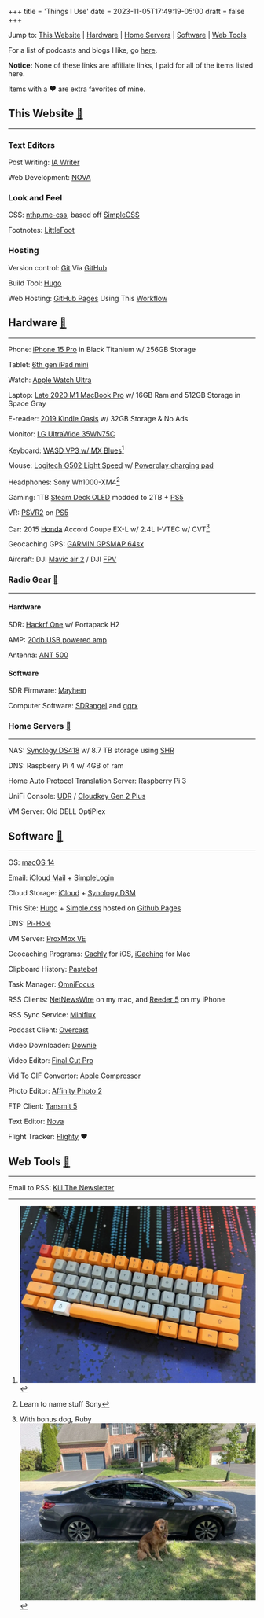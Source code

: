 +++
title = 'Things I Use'
date = 2023-11-05T17:49:19-05:00
draft = false
+++

Jump to: [This Website](#site) | [Hardware](#hardware) | [Home Servers](#servers) | [Software](#software) | [Web Tools](#webtools)

For a list of podcasts and blogs I like, go [here](/my-feeds).

<p class="notice"><b>Notice:</b> None of these links are affiliate links, I paid for all of the items listed here.</p>

<p class="notice">Items with a ❤️ are extra favorites of mine.</p>

<div id="site"/>
	
## This Website [🔗](#site)

---

### Text Editors

Post Writing: [IA Writer](https://ia.net/writer)

Web Development: [NOVA](https://nova.app)

### Look and Feel

CSS: [nthp.me-css](https://github.com/nathnp/nthp.me-css), based off [SimpleCSS](https://simplecss.org)

Footnotes: [LittleFoot](https://littlefoot.js.org)

### Hosting

Version control: [Git](https://git-scm.com) Via [GitHub](https://github.com)

Build Tool: [Hugo](https://gohugo.io)

Web Hosting: [GitHub Pages](https://pages.github.com/) Using This [Workflow](https://github.com/nathnp/Nathans-site/blob/main/.github/workflows/hugo.yml)


<div id="hardware" />

## Hardware [🔗](#hardware)

---

Phone: [iPhone 15 Pro](https://www.apple.com/iphone-15-pro/) in Black Titanium w/ 256GB Storage

Tablet: [6th gen iPad mini](https://support.apple.com/kb/SP850?locale=en_US)

Watch: [Apple Watch Ultra](https://support.apple.com/kb/SP879?locale=en_US)

Laptop: [Late 2020 M1 MacBook Pro](https://support.apple.com/kb/SP824?locale=en_US) w/ 16GB Ram and 512GB Storage in Space Gray

E-reader: [2019 Kindle Oasis](https://www.amazon.com/Kindle-Oasis-now-with-adjustable-warm-light/dp/B07GRSK3HC?pd_rd_w=KZl3v&content-id=amzn1.sym.928be83d-9abb-4025-bc6e-e0aed5aed3c9&pf_rd_p=928be83d-9abb-4025-bc6e-e0aed5aed3c9&pf_rd_r=6MDH10KD5AQAYP33BKMG&pd_rd_wg=XT6EB&pd_rd_r=9c237e62-55ed-4220-a06a-012653e728ea&pd_rd_i=B07GRSK3HC&psc=1&ref_=pd_basp_d_rpt_ba_s_1_t) w/ 32GB Storage & No Ads

Monitor: [LG UltraWide 35WN75C](https://www.lg.com/us/monitors/lg-35wn75c-b-ultrawide-monitor)

Keyboard: [WASD VP3 w/ MX Blues](https://www.wasdkeyboards.com/wasd-vp3-61-key-doubleshot-pbt-black-slate-mechanical-keyboard.html)[^1]

Mouse: [Logitech G502 Light Speed](https://www.logitechg.com/en-us/products/gaming-mice/g502-lightspeed-wireless-gaming-mouse.910-005565.html) w/ [Powerplay charging pad](https://www.logitechg.com/en-us/products/gaming-mouse-pads/powerplay-wireless-charging.943-000109.html)

Headphones: Sony Wh1000-XM4[^2]

Gaming: 1TB [Steam Deck OLED](https://www.steamdeck.com/en/oled) modded to 2TB + [PS5](https://www.playstation.com/en-us/ps5/)

VR: [PSVR2](https://www.playstation.com/en-us/ps-vr2/?smcid=pdc%3Aen-us%3Aaccessories%3Aprimary%20nav%3Amsg-hardware%3Aps-vr2) on [PS5](https://www.playstation.com/en-us/ps5/)

Car: 2015 [Honda](https://youtu.be/w9KYDQry2nQ) Accord Coupe EX-L w/ 2.4L I-VTEC w/ CVT[^3]

Geocaching GPS: [GARMIN GPSMAP 64sx](https://www.garmin.com/en-US/p/669284)

Aircraft: DJI [Mavic air 2](https://www.dji.com/mavic-air-2/specs) / DJI [FPV](https://www.dji.com/dji-fpv/specs)

<div id="radio"/>
	
### Radio Gear [🔗](#radio)

---

#### Hardware

SDR: [Hackrf One](https://greatscottgadgets.com/hackrf/one/) w/ Portapack H2

AMP: [20db USB powered amp](https://www.ebay.com/itm/225592416788)

Antenna: [ANT 500](https://www.amazon.com/ANT500-Telescopic-Antenna-HackRF-Stick/dp/B01CQYZJV2/ref=sr_1_1?crid=1I8WB55B4S1NJ&dib=eyJ2IjoiMSJ9.A5HO58weoFX6_U0XqiYu-7tEhLpwypt9OY0n52xjB4TOoV9oiiWXImboGEFnuxvOGm6XjWj7FcUsoQxeh1sRvO1xydjl7UuUgP8c5KVq4h5V8Ik9PpLrVSsF_MVrjEQcDHPb5rrFt-UfnWSTmBA2ly6ZAqDGJnOe2y8oDN2NWNLKlIU2fyi83C-b6a154WbP2_U3tjCYurkM75dWO48CdJIKe2xaHzU01-7swqeNGXQ.WKUeLQdp6XxMGwLq_UjZBTvYkPLAIHNJqZkS3xWn3hE&dib_tag=se&keywords=ant500+antenna&qid=1715906519&sprefix=ant500%2Caps%2C91&sr=8-1)

#### Software

SDR Firmware: [Mayhem](https://github.com/portapack-mayhem/mayhem-firmware)

Computer Software: [SDRangel](https://www.sdrangel.org) and [gqrx](https://www.gqrx.dk)

<div id="servers" />

### Home Servers [🔗](#servers)

---

NAS: [Synology DS418](https://global.download.synology.com/download/Document/Hardware/DataSheet/DiskStation/18-year/DS418/enu/Synology_DS418_Data_Sheet_enu.pdf) w/ 8.7 TB storage using [SHR](https://kb.synology.com/en-us/DSM/tutorial/What_is_Synology_Hybrid_RAID_SHR)

DNS: Raspberry Pi 4 w/ 4GB of ram

Home Auto Protocol Translation Server: Raspberry Pi 3

UniFi Console: [UDR](https://store.ui.com/us/en/collections/unifi-dream-router/products/udr) / [Cloudkey Gen 2 Plus](https://store.ui.com/us/en/products/unifi-cloudkey-plus)

VM Server: Old DELL OptiPlex
<div id="software" />

## Software [🔗](#software)

---

OS: [macOS 14](https://www.apple.com/macos/sonoma/)

Email: [iCloud Mail](https://icloud.com) + [SimpleLogin](https://simplelogin.io)

Cloud Storage: [iCloud](https://icloud.com) + [Synology DSM](https://www.synology.com/en-us/dsm)

This Site: [Hugo](https://gohugo.io) + [Simple.css](https://simplecss.org) hosted on [Github Pages](https://pages.github.com)

DNS: [Pi-Hole](https://pi-hole.net)

VM Server: [ProxMox VE](https://www.proxmox.com/en/proxmox-virtual-environment/overview)

Geocaching Programs: [Cachly](https://apps.apple.com/us/app/cachly-geocaching/id645384141) for iOS, [iCaching](https://apps.apple.com/us/app/icaching/id420484346?mt=12) for Mac

Clipboard History: [Pastebot](https://tapbots.com/pastebot/)

Task Manager: [OmniFocus](https://www.omnigroup.com/omnifocus)

RSS Clients: [NetNewsWire](https://netnewswire.com) on my mac, and [Reeder 5](https://reeder.app) on my iPhone

RSS Sync Service: [Miniflux](https://miniflux.app)

Podcast Client: [Overcast](https://overcast.fm)

Video Downloader: [Downie](https://software.charliemonroe.net/downie)

Video Editor: [Final Cut Pro](https://www.apple.com/final-cut-pro/)

Vid To GIF Convertor: [Apple Compressor](https://support.apple.com/compressor)

Photo Editor: [Affinity Photo 2](https://affinity.serif.com/en-us/photo/)

FTP Client: [Tansmit 5](https://panic.com/transmit/)

Text Editor: [Nova](https://nova.app)

Flight Tracker: [Flighty](https://flightyapp.com) ❤️

## Web Tools [🔗](#webtools)

---

Email to RSS: [Kill The Newsletter](https://kill-the-newsletter.com)

[^1]: ![](fig1.webP)
[^2]: Learn to name stuff Sony
[^3]: With bonus dog, Ruby <br> ![](fig2.webP)
